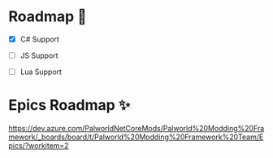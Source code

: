 # Roadmap 🚀
- [x] C# Support
- [ ] JS Support
- [ ] Lua Support


# Epics Roadmap ✨

https://dev.azure.com/PalworldNetCoreMods/Palworld%20Modding%20Framework/_boards/board/t/Palworld%20Modding%20Framework%20Team/Epics/?workitem=2